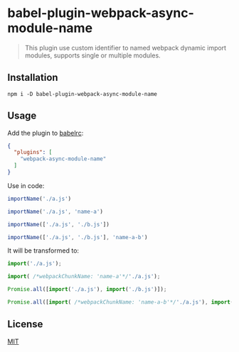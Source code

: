 # babel-plugin-webpack-async-module-name

> This plugin use custom identifier to named webpack dynamic import modules, supports single or multiple modules.

## Installation
``` shell
npm i -D babel-plugin-webpack-async-module-name
```

## Usage

Add the plugin to [babelrc](https://babeljs.io/docs/usage/babelrc/):
``` json
{
  "plugins": [
    "webpack-async-module-name"
  ]
}
```

Use in code:

``` javascript
importName('./a.js')

importName('./a.js', 'name-a')

importName(['./a.js', './b.js'])

importName(['./a.js', './b.js'], 'name-a-b')
```

It will be transformed to:

``` javascript
import('./a.js');

import( /*webpackChunkName: 'name-a'*/'./a.js');

Promise.all([import('./a.js'), import('./b.js')]);

Promise.all([import( /*webpackChunkName: 'name-a-b'*/'./a.js'), import( /*webpackChunkName: 'name-a-b'*/'./b.js')]);
```

## License
[MIT](https://opensource.org/licenses/mit-license.php)